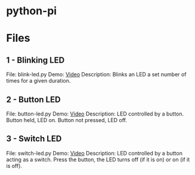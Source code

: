 # python-pi

# Files

## 1 - Blinking LED
File:  blink-led.py
Demo:  [Video](http://youtu.be/VDpIjwQILoo)
Description:  Blinks an LED a set number of times for a given duration.

## 2 - Button LED
File:  button-led.py
Demo:  [Video](http://youtu.be/SKfqJffWsVQ)
Description:  LED controlled by a button.  Button held, LED on.  Button not pressed, LED off.

## 3 - Switch LED
File:  switch-led.py
Demo:  [Video](http://youtu.be/brnC-m0cb90)
Description:  LED controlled by a button acting as a switch.  Press the button, the LED turns off (if it is on) or on (if it is off).
